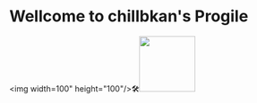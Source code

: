 # Wellcome to chillbkan's Progile

<img width=100" height="100"/>🛠<img src="https://github.com/user-attachments/assets/3d70228c-59b4-4870-90f8-0e701c502caa" width="100" height="100"/>

